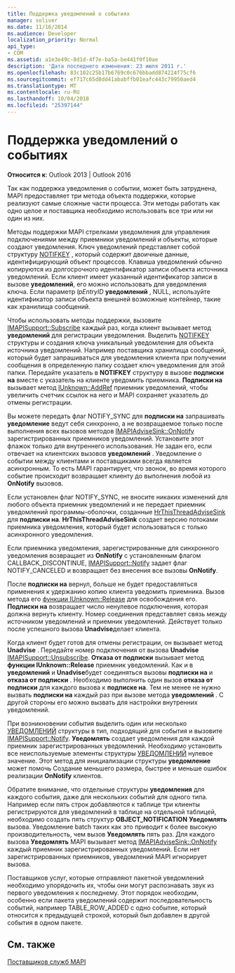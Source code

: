 ```yaml
---
title: Поддержка уведомлений о событиях
manager: soliver
ms.date: 11/16/2014
ms.audience: Developer
localization_priority: Normal
api_type:
- COM
ms.assetid: a1e3e49c-8d1d-4f7e-ba5a-be441f0f10ae
description: 'Дата последнего изменения: 23 июля 2011 г.'
ms.openlocfilehash: 83c102c25b17b6769c0c676bbadd874224f75cf6
ms.sourcegitcommit: ef717c65d8dd41ababffb01eafc443c79950aed4
ms.translationtype: MT
ms.contentlocale: ru-RU
ms.lasthandoff: 10/04/2018
ms.locfileid: "25397144"
---
```

# <a name="supporting-event-notification"></a>Поддержка уведомлений о событиях

  
  
**Относится к**: Outlook 2013 | Outlook 2016 
  
Так как поддержка уведомления о событии, может быть затруднена, MAPI предоставляет три метода объекта поддержки, которые реализуют самые сложные части процесса. Эти методы работать как одно целое и поставщика необходимо использовать все три или ни один из них.
  
Методы поддержки MAPI стрелками уведомления для управления подключениями между приемники уведомлений и объекты, которые создают уведомления. Ключ уведомлений представляет собой структуру [NOTIFKEY](notifkey.md) , который содержит двоичные данные, идентифицирующий объект процессов. Клавиша уведомлений обычно копируются из долгосрочного идентификатор записи объекта источника уведомлений. Если клиент имеет указанный идентификатор записи в вызове **уведомлений**, его можно использовать для уведомления ключа. Если параметр _lpEntryID_ **уведомлений** , NULL, используйте идентификатор записи объекта внешней возможные контейнер, такие как хранилища сообщений. 
  
Чтобы использовать методы поддержки, вызовите [IMAPISupport::Subscribe](imapisupport-subscribe.md) каждый раз, когда клиент вызывает метод **уведомлений** для регистрации уведомления. Выделить [NOTIFKEY](notifkey.md) структуры и создания ключа уникальный уведомления для объекта источника уведомлений. Например поставщика хранилища сообщений, который будет запрашиваться для уведомления клиента при получении сообщения в определенную папку создает ключ уведомления для этой папки. Передайте указатель в **NOTIFKEY** структуру в вызове **подписки на** вместе с указатель на клиенте уведомить приемника. **Подписки на** вызывает метод [IUnknown::AddRef](https://msdn.microsoft.com/library/b4316efd-73d4-4995-b898-8025a316ba63%28Office.15%29.aspx) приемник уведомлений, чтобы увеличить счетчик ссылок на него и MAPI сохраняет указатель до отмены регистрации. 
  
Вы можете передать флаг NOTIFY_SYNC для **подписки на** запрашивать **уведомление** ведут себя синхронно, а не возвращаемое только после выполнения всех вызовов методов [IMAPIAdviseSink::OnNotify](imapiadvisesink-onnotify.md) зарегистрированных приемников уведомлений. Установите этот флажок только для внутреннего использования. Не задан его, если отвечает на клиентских вызовов **уведомлений** . Уведомление о событии между клиентами и поставщиками всегда является асинхронным. То есть MAPI гарантирует, что звонок, во время которого событие происходит возвращает клиенту до выполнения любой из **OnNotify** вызовов. 
  
Если установлен флаг NOTIFY_SYNC, не вносите никаких изменений для любого объекта приемник уведомлений и не передает приемник уведомлений программы-оболочки, созданные [HrThisThreadAdviseSink](hrthisthreadadvisesink.md) для **подписки на**. **HrThisThreadAdviseSink** создает версию потоками приемника уведомления, который будет использоваться с только асинхронного уведомления. 
  
Если приемника уведомления, зарегистрированные для синхронного уведомления возвращает из **OnNotify** с установленным флагом CALLBACK_DISCONTINUE, [IMAPISupport::Notify](imapisupport-notify.md) задает флаг NOTIFY_CANCELED и возвращает без внесения все вызовы **OnNotify**. 
  
После **подписки на** вернул, больше не будет предоставляться применения к удержанию копию клиента уведомить приемника. Вызов метода его [функции IUnknown::Release](https://msdn.microsoft.com/library/4b494c6f-f0ee-4c35-ae45-ed956f40dc7a%28Office.15%29.aspx) для освобождения его. **Подписки на** возвращает число ненулевое подключения, которая должна вернуть клиенту. Номер соединения представляет связь между источником уведомлений и приемник уведомлений. Действует только после успешного вызова **Unadvise**делает клиента. 
  
Когда клиент будет готов для отмены регистрации, он вызывает метод **Unadvise** . Передайте номер подключения от вызова **Unadvise** [IMAPISupport::Unsubscribe](imapisupport-unsubscribe.md). **Отказа от подписки** вызывает метод **функции IUnknown::Release** приемник уведомлений. Как и в **уведомлений** и **Unadvise**будет соединяться вызовы **подписки на** и **отказа от подписки** . Необходимо выполнить один вызов **отказа от подписки** для каждого вызова к **подписке на**. Тем не менее не нужно вызвать **подписки на** каждый раз при вызове метода **уведомлений** . С другой стороны его можно вызвать для настройки внутренних уведомлений. 
  
При возникновении события выделить один или несколько [УВЕДОМЛЕНИЙ](notification.md) структуры в тип, подходящий для события и вызовите [IMAPISupport::Notify](imapisupport-notify.md). **Уведомлять** создает уведомления для каждой приемник зарегистрированных уведомлений. Необходимо установить все неиспользуемые элементы структуры [УВЕДОМЛЕНИЙ](notification.md) нулевое значение. Этот метод для инициализации структуры **уведомление** может помочь Создание меньшего размера, быстрее и меньше ошибок реализации **OnNotify** клиентов. 
  
Обратите внимание, что отдельные структуры **уведомления** для каждого события, даже для нескольких событий для одного типа. Например если пять строк добавляются к таблице три клиенты регистрируются для уведомлений в таблице на отдельной таблицей, необходимо создать пять структур **OBJECT_NOTIFICATION** **Уведомлять** вызова. Уведомление batch таких как это приводит к более высокую производительность, чем вызов **Уведомлять** пять раз. Для каждого вызова **Уведомлять** MAPI вызывает метод [IMAPIAdviseSink::OnNotify](imapiadvisesink-onnotify.md) каждый приемник зарегистрированных уведомлений. Если нет зарегистрированных приемников, уведомлений MAPI игнорирует вызова. 
  
Поставщиков услуг, которые отправляют пакетной уведомлений необходимо упорядочить их, чтобы они могут распознавать звук из первого уведомления к последнему. Этот порядок необходим, особенно если пакета уведомлений содержит последовательность событий, например TABLE_ROW_ADDED с одно событие, который относится к предыдущей строкой, который был добавлен в другой события в одном пакете.
  
## <a name="see-also"></a>См. также



[Поставщиков служб MAPI](mapi-service-providers.md)

